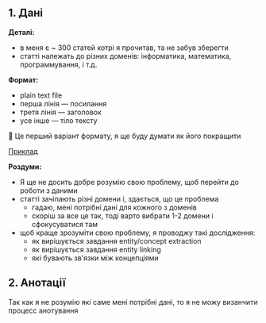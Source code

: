 ## 1. Дані

**Деталі:**
- в меня є ~ 300 статей котрі я прочитав, та не забув зберегти
- статті належать до різних доменів: інформатика, математика, программування, і т.д.

**Формат:**
- plain text file
- перша лінія — посилання
- третя лінія — заголовок
- усе інше — тіло тексту

💭 Це перший варіант формату, я ще буду думати як його покращити

[Приклад](article.txt)

**Роздуми:**
- Я ще не досить добре розумію свою проблему, щоб перейти до роботи з даними
- статті зачіпають різні домени і, здається, що це проблема
  - гадаю, мені потрібні дані для кожного з доменів
  - скоріш за все це так, тоді варто вибрати 1-2 домени і сфокусуватися там
- щоб краще зрозуміти свою проблему, я проводжу такі дослідження:
    - як вирішується завдання entity/concept extraction
    - як вирішується завдання entity linking 
    - які бувають зв'язки між концепціями


## 2. Анотації

Так как я не розумію які саме мені потрібні дані, то я не можу визанчити процесс анотування
